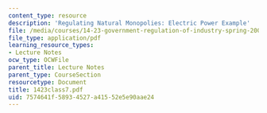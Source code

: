 ```yaml
---
content_type: resource
description: 'Regulating Natural Monopolies: Electric Power Example'
file: /media/courses/14-23-government-regulation-of-industry-spring-2003/7574641f58934527a41552e5e90aae24_1423class7.pdf
file_type: application/pdf
learning_resource_types:
- Lecture Notes
ocw_type: OCWFile
parent_title: Lecture Notes
parent_type: CourseSection
resourcetype: Document
title: 1423class7.pdf
uid: 7574641f-5893-4527-a415-52e5e90aae24
---
```

